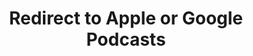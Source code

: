 ---
title: Redirect to Apple or Google Podcasts
redirect_from:
- /078r/
- /zadnja/
redirect_to: https://pod.fo/e/13b47b
---